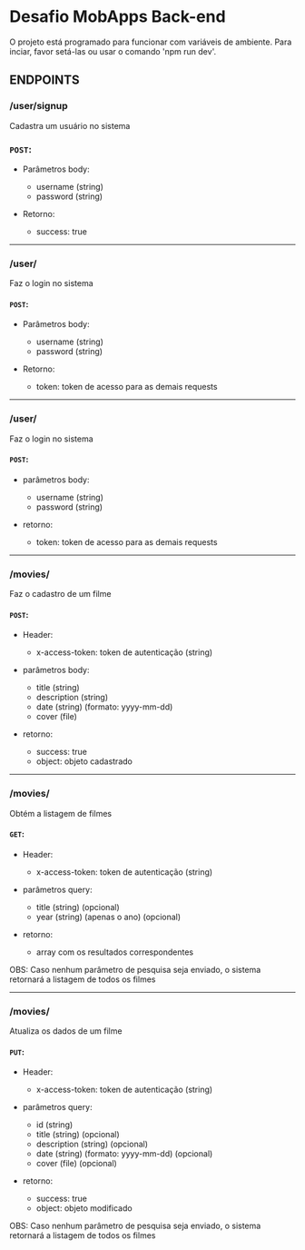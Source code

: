 
# Desafio MobApps Back-end
O projeto está programado para funcionar com variáveis de ambiente. 
Para inciar, favor setá-las ou usar o comando 'npm run dev'.

## ENDPOINTS

### /user/signup
Cadastra um usuário no sistema
### `POST`:
- Parâmetros body:
    * username (string)
    * password (string)

- Retorno:
    * success: true

---
### /user/
Faz o login no sistema
#### `POST`:
- Parâmetros body:
    - username (string)
    - password (string)

- Retorno:
    - token: token de acesso para as demais requests

----
### /user/
Faz o login no sistema
#### `POST`:
- parâmetros body:
    - username (string)
    - password (string)

- retorno:
    - token: token de acesso para as demais requests

---
### /movies/
Faz o cadastro de um filme
#### `POST`:
- Header:
	- x-access-token: token de autenticação (string)

- parâmetros body:
    - title (string)
    - description (string)
    - date (string) (formato: yyyy-mm-dd)
    - cover (file)

- retorno:
    - success: true
    - object: objeto cadastrado

---
### /movies/
Obtém a listagem de filmes
#### `GET`:
- Header:
	- x-access-token: token de autenticação (string)
	
- parâmetros query:
    - title (string) (opcional)
    - year (string) (apenas o ano) (opcional)

- retorno:
    - array com os resultados correspondentes

OBS: Caso nenhum parâmetro de pesquisa seja enviado, o sistema retornará a listagem de todos os filmes

---
### /movies/
Atualiza os dados de um filme
#### `PUT`:
- Header:
	- x-access-token: token de autenticação (string)
	
- parâmetros query:
    - id (string)
    - title (string) (opcional)
    - description (string) (opcional)
    - date (string) (formato: yyyy-mm-dd) (opcional)
    - cover (file) (opcional)

- retorno:
    - success: true
    - object: objeto modificado

OBS: Caso nenhum parâmetro de pesquisa seja enviado, o sistema retornará a listagem de todos os filmes
